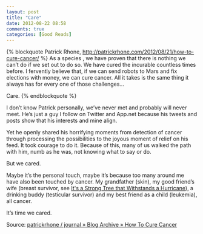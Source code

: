 ```yaml
---
layout: post
title: "Care"
date: 2012-08-22 08:58
comments: true
categories: [Good Reads]
---
```


{% blockquote Patrick Rhone, http://patrickrhone.com/2012/08/21/how-to-cure-cancer/ %}
As a species , we have proven that there is nothing we can’t do if we set out to do so. We have cured the incurable countless times before. I fervently believe that, if we can send robots to Mars and fix elections with money, we can cure cancer. All it takes is the same thing it always has for every one of those challenges…

Care.
{% endblockquote %}

I don’t know Patrick personally, we’ve never met and probably will never meet. He’s just a guy I follow on Twitter and App.net because his tweets and posts show that his interests and mine align.

Yet he openly shared his horrifying moments from detection of cancer through processing the possibilities to the joyous moment of relief on his feed. It took courage to do it. Because of this, many of us walked the path with him, numb as he was, not knowing what to say or do.

But we cared.

Maybe it’s the personal touch, maybe it’s because too many around me have also been touched by cancer. My grandfather (skin), my good friend’s wife (breast survivor, see [It's a Strong Tree that Withstands a Hurricane](http://elynjacobs.blogspot.com/)), a drinking buddy (testicular survivor) and my best friend as a child (leukemia), all cancer.

It’s time we cared.

Source:  [patrickrhone / journal » Blog Archive » How To Cure Cancer](http://patrickrhone.com/2012/08/21/how-to-cure-cancer/)
